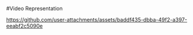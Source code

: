 #Video Representation 


  https://github.com/user-attachments/assets/baddf435-dbba-49f2-a397-eeabf2c5090e
